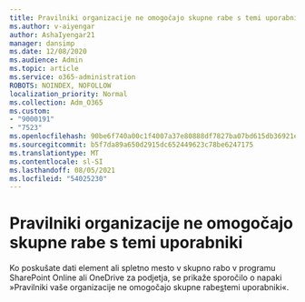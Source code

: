 ```yaml
---
title: Pravilniki organizacije ne omogočajo skupne rabe s temi uporabniki
ms.author: v-aiyengar
author: AshaIyengar21
manager: dansimp
ms.date: 12/08/2020
ms.audience: Admin
ms.topic: article
ms.service: o365-administration
ROBOTS: NOINDEX, NOFOLLOW
localization_priority: Normal
ms.collection: Adm_O365
ms.custom:
- "9000191"
- "7523"
ms.openlocfilehash: 90be6f740a00c1f4007a37e80888df7827ba07bd615db36921ee8f01cc5ea05c
ms.sourcegitcommit: b5f7da89a650d2915dc652449623c78be6247175
ms.translationtype: MT
ms.contentlocale: sl-SI
ms.lasthandoff: 08/05/2021
ms.locfileid: "54025230"
---
```

# <a name="organizations-policies-do-not-allow-you-to-share-with-these-users"></a>Pravilniki organizacije ne omogočajo skupne rabe s temi uporabniki

Ko poskušate dati element ali spletno mesto v skupno rabo v programu SharePoint Online ali OneDrive za podjetja, se prikaže sporočilo o napaki »Pravilniki vaše organizacije ne omogočajo skupne rabe[s](https://docs.microsoft.com/sharepoint/troubleshoot/sharing-and-permissions/organization-policies-do-not-allow-you-to-share-with-users-error)temi uporabniki«.